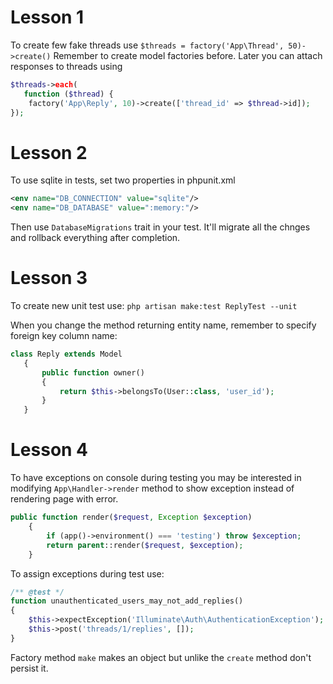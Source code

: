 # Lesson 1
To create few fake threads use
```$threads = factory('App\Thread', 50)->create()```
Remember to create model factories before.
Later you can attach responses to threads using
```php
$threads->each(
   function ($thread) { 
   	factory('App\Reply', 10)->create(['thread_id' => $thread->id]);
});
```

# Lesson 2
To use sqlite in tests, set two properties in phpunit.xml
```xml
<env name="DB_CONNECTION" value="sqlite"/>
<env name="DB_DATABASE" value=":memory:"/>
```
Then use `DatabaseMigrations` trait in your test. It'll migrate all the chnges and rollback everything after completion.

# Lesson 3
To create new unit test use: ```php artisan make:test ReplyTest --unit```

When you change the method returning entity name, remember to specify foreign key column name:
```php
class Reply extends Model
   {
       public function owner()
       {
           return $this->belongsTo(User::class, 'user_id');
       }
   }
```

# Lesson 4
To have exceptions on console during testing you may be interested in modifying `App\Handler->render` method to show exception instead of rendering page with error.
```php
public function render($request, Exception $exception)
    {
        if (app()->environment() === 'testing') throw $exception;
        return parent::render($request, $exception);
    }
```

To assign exceptions during test use:
```php
/** @test */
function unauthenticated_users_may_not_add_replies()
{
    $this->expectException('Illuminate\Auth\AuthenticationException');
    $this->post('threads/1/replies', []);
}
```

Factory method `make` makes an object but unlike the `create` method don't persist it.

